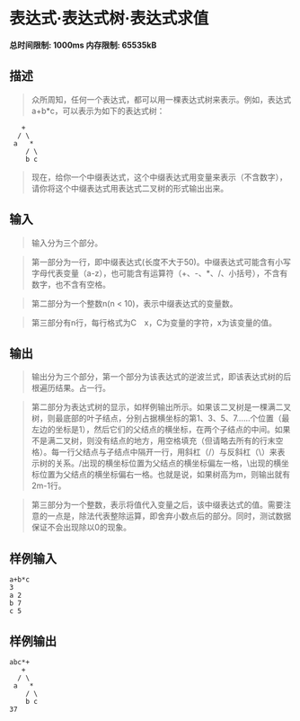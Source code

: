 # 表达式·表达式树·表达式求值

**总时间限制: 1000ms 内存限制: 65535kB**
## 描述
>众所周知，任何一个表达式，都可以用一棵表达式树来表示。例如，表达式a+b*c，可以表示为如下的表达式树：
```
   +
  / \
 a   *
    / \
    b c
```
>现在，给你一个中缀表达式，这个中缀表达式用变量来表示（不含数字），请你将这个中缀表达式用表达式二叉树的形式输出出来。

## 输入
>输入分为三个部分。

>第一部分为一行，即中缀表达式(长度不大于50)。中缀表达式可能含有小写字母代表变量（a-z），也可能含有运算符（+、-、*、/、小括号），不含有数字，也不含有空格。

>第二部分为一个整数n(n < 10)，表示中缀表达式的变量数。

>第三部分有n行，每行格式为C　x，C为变量的字符，x为该变量的值。
## 输出
>输出分为三个部分，第一个部分为该表达式的逆波兰式，即该表达式树的后根遍历结果。占一行。

>第二部分为表达式树的显示，如样例输出所示。如果该二叉树是一棵满二叉树，则最底部的叶子结点，分别占据横坐标的第1、3、5、7……个位置（最左边的坐标是1），然后它们的父结点的横坐标，在两个子结点的中间。如果不是满二叉树，则没有结点的地方，用空格填充（但请略去所有的行末空格）。每一行父结点与子结点中隔开一行，用斜杠（/）与反斜杠（\）来表示树的关系。/出现的横坐标位置为父结点的横坐标偏左一格，\出现的横坐标位置为父结点的横坐标偏右一格。也就是说，如果树高为m，则输出就有2m-1行。

>第三部分为一个整数，表示将值代入变量之后，该中缀表达式的值。需要注意的一点是，除法代表整除运算，即舍弃小数点后的部分。同时，测试数据保证不会出现除以0的现象。

## 样例输入
```
a+b*c
3
a 2
b 7
c 5
```
## 样例输出
```
abc*+
   +
  / \
 a   *
    / \
    b c
37
```